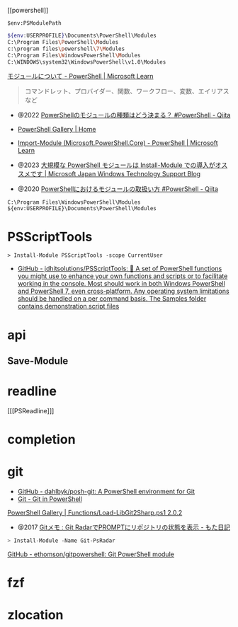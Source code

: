 [[powershell]]

`$env:PSModulePath`
```sh
${env:USERPROFILE}\Documents\PowerShell\Modules
C:\Program Files\PowerShell\Modules
c:\program files\powershell\7\Modules
C:\Program Files\WindowsPowerShell\Modules
C:\WINDOWS\system32\WindowsPowerShell\v1.0\Modules
```

[モジュールについて - PowerShell | Microsoft Learn](https://learn.microsoft.com/ja-jp/powershell/module/microsoft.powershell.core/about/about_modules?view=powershell-7.4)
> コマンドレット、プロバイダー、関数、ワークフロー、変数、エイリアスなど

- @2022 [PowerShellのモジュールの種類はどう決まる？ #PowerShell - Qiita](https://qiita.com/TheParkSider/items/6db01ae4f97d97054cb7)

- [PowerShell Gallery | Home](https://www.powershellgallery.com/)
- [Import-Module (Microsoft.PowerShell.Core) - PowerShell | Microsoft Learn](https://learn.microsoft.com/ja-jp/powershell/module/microsoft.powershell.core/import-module?view=powershell-7.4)

- @2023 [大規模な PowerShell モジュールは Install-Module での導入がオススメです | Microsoft Japan Windows Technology Support Blog](https://jpwinsup.github.io/blog/2023/02/27/UserInterfaceAndApps/PowerShell/PowerShell-ImportModule-FunctionOverflow/)
- @2020 [PowerShellにおけるモジュールの取扱い方 #PowerShell - Qiita](https://qiita.com/tomomoss/items/5f8c027f3bdc3b189791)

`C:\Program Files\WindowsPowerShell\Modules`
`${env:USERPROFILE}\Documents\PowerShell\Modules`

# PSScriptTools
`> Install-Module PSScriptTools -scope CurrentUser`

- [GitHub - jdhitsolutions/PSScriptTools: :wrench: A set of PowerShell functions you might use to enhance your own functions and scripts or to facilitate working in the console. Most should work in both Windows PowerShell and PowerShell 7, even cross-platform. Any operating system limitations should be handled on a per command basis. The Samples folder contains demonstration script files](https://github.com/jdhitsolutions/PSScriptTools)

# api
## Save-Module


# readline
[[[PSReadline]]]

# completion


# git
- [GitHub - dahlbyk/posh-git: A PowerShell environment for Git](https://github.com/dahlbyk/posh-git)
- [Git - Git in PowerShell](https://git-scm.com/book/en/v2/Appendix-A%3A-Git-in-Other-Environments-Git-in-PowerShell)

[PowerShell Gallery | Functions/Load-LibGit2Sharp.ps1 2.0.2](https://www.powershellgallery.com/packages/Git-PsRadar/2.0.2/Content/Functions%5CLoad-LibGit2Sharp.ps1)
- @2017 [Gitメモ : Git RadarでPROMPTにリポジトリの状態を表示 - もた日記](https://wonderwall.hatenablog.com/entry/2017/09/14/230000)
```sh
> Install-Module -Name Git-PsRadar
```

[GitHub - ethomson/gitpowershell: Git PowerShell module](https://github.com/ethomson/gitpowershell)

# fzf

# zlocation

